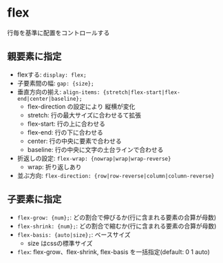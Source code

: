 # flex

行毎を基準に配置をコントロールする

## 親要素に指定

- flexする: `display: flex;`
- 子要素間の幅: `gap: {size};`
- 垂直方向の揃え: `align-items: {stretch|flex-start|flex-end|center|baseline};`
  - flex-direction の設定により 縦横が変化
  - stretch: 行の最大サイズに合わせるて拡張
  - flex-start: 行の上に合わせる
  - flex-end: 行の下に合わせる
  - center: 行の中央に要素で合わせる
  - baseline: 行の中央に文字の土台ラインで合わせる
- 折返しの設定: `flex-wrap: {nowrap|wrap|wrap-reverse}`
  - wrap: 折り返しあり
- 並ぶ方向: `flex-direction: {row|row-reverse|column|column-reverse}`

## 子要素に指定

- `flex-grow: {num};`: どの割合で伸びるか(行に含まれる要素の合算が母数)
- `flex-shrink: {num};`: どの割合で縮むか(行に含まれる要素の合算が母数)
- `flex-basis: {auto|size};`: ベースサイズ
  - size はcssの標準サイズ
- `flex`: flex-grow、flex-shrink, flex-basis を一括指定(default: 0 1 auto)
